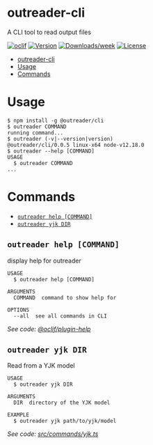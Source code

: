 # outreader-cli

A CLI tool to read output files

[![oclif](https://img.shields.io/badge/cli-oclif-brightgreen.svg)](https://oclif.io)
[![Version](https://img.shields.io/npm/v/outreader-cli.svg)](https://npmjs.org/package/outreader-cli)
[![Downloads/week](https://img.shields.io/npm/dw/outreader-cli.svg)](https://npmjs.org/package/outreader-cli)
[![License](https://img.shields.io/npm/l/outreader-cli.svg)](https://github.com/outreaderjs/outreaderjs/blob/master/package.json)

<!-- toc -->

- [outreader-cli](#outreader-cli)
- [Usage](#usage)
- [Commands](#commands)
<!-- tocstop -->

# Usage

<!-- usage -->

```sh-session
$ npm install -g @outreader/cli
$ outreader COMMAND
running command...
$ outreader (-v|--version|version)
@outreader/cli/0.0.5 linux-x64 node-v12.18.0
$ outreader --help [COMMAND]
USAGE
  $ outreader COMMAND
...
```

<!-- usagestop -->

# Commands

<!-- commands -->

- [`outreader help [COMMAND]`](#outreader-help-command)
- [`outreader yjk DIR`](#outreader-yjk-dir)

## `outreader help [COMMAND]`

display help for outreader

```
USAGE
  $ outreader help [COMMAND]

ARGUMENTS
  COMMAND  command to show help for

OPTIONS
  --all  see all commands in CLI
```

_See code: [@oclif/plugin-help](https://github.com/oclif/plugin-help/blob/v3.2.0/src/commands/help.ts)_

## `outreader yjk DIR`

Read from a YJK model

```
USAGE
  $ outreader yjk DIR

ARGUMENTS
  DIR  directory of the YJK model

EXAMPLE
  $ outreader yjk path/to/yjk/model
```

_See code: [src/commands/yjk.ts](https://github.com/outreaderjs/outreaderjs/blob/v0.0.5/src/commands/yjk.ts)_

<!-- commandsstop -->
